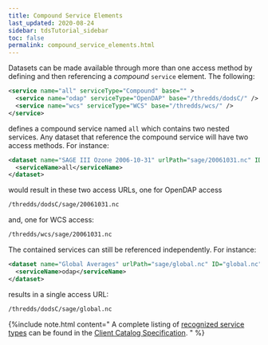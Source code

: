 ```yaml
---
title: Compound Service Elements
last_updated: 2020-08-24
sidebar: tdsTutorial_sidebar
toc: false
permalink: compound_service_elements.html
---
```


Datasets can be made available through more than one access method by defining and then referencing a _compound_ `service` element. 
The following:

~~~xml
<service name="all" serviceType="Compound" base="" >
  <service name="odap" serviceType="OpenDAP" base="/thredds/dodsC/" />
  <service name="wcs" serviceType="WCS" base="/thredds/wcs/" />
</service>
~~~

defines a compound service named `all` which contains two nested services.
Any dataset that reference the compound service will have two access methods. 
For instance:

~~~xml
<dataset name="SAGE III Ozone 2006-10-31" urlPath="sage/20061031.nc" ID="20061031.nc">
  <serviceName>all</serviceName>
</dataset>
~~~

would result in these two access URLs, one for OpenDAP access 

~~~xml
/thredds/dodsC/sage/20061031.nc
~~~

and, one for WCS access:

~~~xml
/thredds/wcs/sage/20061031.nc
~~~

The contained services can still be referenced independently.
For instance:

~~~xml
<dataset name="Global Averages" urlPath="sage/global.nc" ID="global.nc">
  <serviceName>odap</serviceName>
</dataset>
~~~

results in a single access URL:

~~~xml
/thredds/dodsC/sage/global.nc
~~~

{%include note.html content="
A complete listing of [recognized service types](client_side_catalog_specification.html#service-element) can be found in the [Client Catalog Specification](client_side_catalog_specification.html).
" %}
